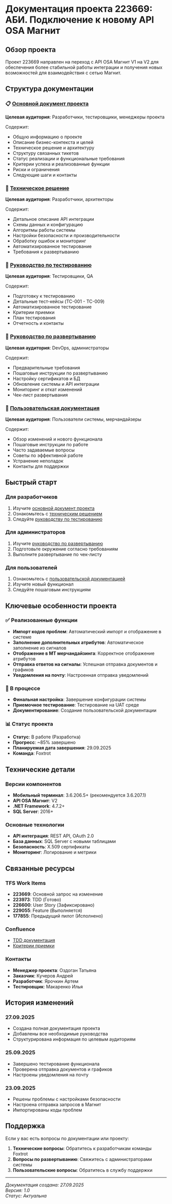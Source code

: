 # Документация проекта 223669: АБИ. Подключение к новому API OSA Магнит

## Обзор проекта

Проект 223669 направлен на переход с API OSA Магнит V1 на V2 для обеспечения более стабильной работы интеграции и получения новых возможностей для взаимодействия с сетью Магнит.

## Структура документации

### 📋 [Основной документ проекта](PROJECT_223669_ABI_OSA_Magnet_API.md)
**Целевая аудитория**: Разработчики, тестировщики, менеджеры проекта

Содержит:
- Общую информацию о проекте
- Описание бизнес-контекста и целей
- Техническое решение и архитектуру
- Структуру связанных тикетов
- Статус реализации и функциональные требования
- Критерии успеха и реализованные функции
- Риски и ограничения
- Следующие шаги и контакты

### 🔧 [Техническое решение](TECHNICAL_SOLUTION_223669.md)
**Целевая аудитория**: Разработчики, архитекторы

Содержит:
- Детальное описание API интеграции
- Схемы данных и конфигурацию
- Алгоритмы работы системы
- Настройки безопасности и производительности
- Обработку ошибок и мониторинг
- Автоматизированное тестирование
- Требования к развертыванию

### 🧪 [Руководство по тестированию](TESTING_GUIDE_223669.md)
**Целевая аудитория**: Тестировщики, QA

Содержит:
- Подготовку к тестированию
- Детальные тест-кейсы (TC-001 - TC-009)
- Автоматизированное тестирование
- Критерии приемки
- План тестирования
- Отчетность и контакты

### 🚀 [Руководство по развертыванию](DEPLOYMENT_GUIDE_223669.md)
**Целевая аудитория**: DevOps, администраторы

Содержит:
- Предварительные требования
- Пошаговые инструкции по развертыванию
- Настройку сертификатов и БД
- Обновление системы и API интеграции
- Мониторинг и откат изменений
- Чек-лист развертывания

### 👥 [Пользовательская документация](USER_GUIDE_223669.md)
**Целевая аудитория**: Пользователи системы, мерчандайзеры

Содержит:
- Обзор изменений и нового функционала
- Пошаговые инструкции по работе
- Часто задаваемые вопросы
- Советы по эффективной работе
- Устранение неполадок
- Контакты для поддержки

## Быстрый старт

### Для разработчиков
1. Изучите [основной документ проекта](PROJECT_223669_ABI_OSA_Magnet_API.md)
2. Ознакомьтесь с [техническим решением](TECHNICAL_SOLUTION_223669.md)
3. Следуйте [руководству по тестированию](TESTING_GUIDE_223669.md)

### Для администраторов
1. Изучите [руководство по развертыванию](DEPLOYMENT_GUIDE_223669.md)
2. Подготовьте окружение согласно требованиям
3. Выполните развертывание по чек-листу

### Для пользователей
1. Ознакомьтесь с [пользовательской документацией](USER_GUIDE_223669.md)
2. Изучите новый функционал
3. Следуйте пошаговым инструкциям

## Ключевые особенности проекта

### ✅ Реализованные функции
- **Импорт кодов проблем**: Автоматический импорт и отображение в системе
- **Заполнение дополнительных атрибутов**: Автоматическое заполнение из сигналов
- **Отображение в МТ мерчандайзинга**: Корректное отображение атрибутов
- **Отправка ответов на сигналы**: Успешная отправка документов и графиков
- **Уведомления на почту**: Настроенная отправка уведомлений

### 🔄 В процессе
- **Финальная настройка**: Завершение конфигурации системы
- **Приемочное тестирование**: Тестирование на UAT среде
- **Документирование**: Создание пользовательской документации

### 📊 Статус проекта
- **Статус**: В работе (Разработка)
- **Прогресс**: ~85% завершено
- **Планируемая дата завершения**: 29.09.2025
- **Команда**: Foxtrot

## Технические детали

### Версии компонентов
- **Мобильный терминал**: 3.6.206.5+ (рекомендуется 3.6.207.1)
- **API OSA Магнит**: V2
- **.NET Framework**: 4.7.2+
- **SQL Server**: 2016+

### Основные технологии
- **API интеграция**: REST API, OAuth 2.0
- **База данных**: SQL Server с новыми таблицами
- **Безопасность**: X.509 сертификаты
- **Мониторинг**: Логирование и метрики

## Связанные ресурсы

### TFS Work Items
- **223669**: Основной запрос на изменение
- **223973**: TDD (Готово)
- **226600**: User Story (Зафиксировано)
- **229055**: Feature (Выполняется)
- **177855**: Предыдущий пилот (Исполнено)

### Confluence
- [TDD документация](https://confluence.systtech.ru/pages/viewpage.action?pageId=4043618539)
- [Критерии приемки](https://confluence.systtech.ru/x/67gE8Q)

### Контакты
- **Менеджер проекта**: Оздоган Татьяна
- **Заказчик**: Кучеров Андрей
- **Разработчик**: Ярочкин Артем
- **Тестировщик**: Макаренко Илья

## История изменений

### 27.09.2025
- Создана полная документация проекта
- Добавлены все необходимые руководства
- Структурирована информация по целевым аудиториям

### 25.09.2025
- Завершено тестирование функционала
- Проверена отправка документов и графиков
- Настроены уведомления на почту

### 23.09.2025
- Решены проблемы с настройками безопасности
- Настроена отправка запросов в Магнит
- Импортированы коды проблем

## Поддержка

Если у вас есть вопросы по документации или проекту:

1. **Технические вопросы**: Обратитесь к разработчикам команды Foxtrot
2. **Вопросы по развертыванию**: Свяжитесь с администраторами системы
3. **Пользовательские вопросы**: Обратитесь в службу поддержки

---

*Документация создана: 27.09.2025*  
*Версия: 1.0*  
*Статус: Актуальна*

